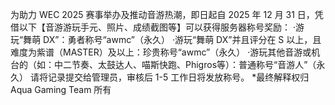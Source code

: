 为助力 WEC 2025 赛事举办及推动音游热潮，即日起自 2025 年 12 月 31 日，凭借以下【音游游玩手元、照片、成绩截图等】可以获得服务器称号奖励：
·游玩“舞萌 DX”：勇者称号“awmc”（永久）
·游玩“舞萌 DX”并且评分在 S 以上，且难度为紫谱（MASTER）及以上：珍贵称号“awmc”（永久）
·游玩其他音游或机台的（如：中二节奏、太鼓达人、喵斯快跑、Phigros等）：普通称号“音游人”（永久）
请将记录提交给管理员，审核后 1-5 工作日将发放称号。
*最终解释权归 Aqua Gaming Team 所有
